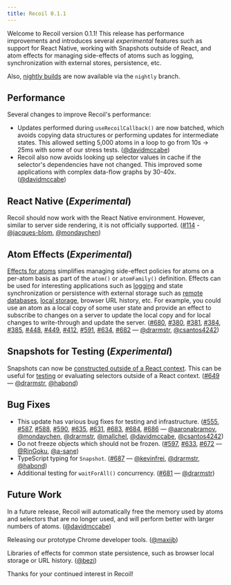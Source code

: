 ```yaml
---
title: Recoil 0.1.1
---
```


Welcome to Recoil version 0.1.1!  This release has performance improvements and introduces several *experimental* features such as support for React Native, working with Snapshots outside of React, and atom effects for managing side-effects of atoms such as logging, synchronization with external stores, persistence, etc.

<!--truncate-->

Also, [nightly builds](/docs/introduction/installation#nightly-builds) are now available via the `nightly` branch.

## Performance

Several changes to improve Recoil's performance:
* Updates performed during `useRecoilCallback()` are now batched, which avoids copying data structures or performing updates for intermediate states.  This allowed setting 5,000 atoms in a loop to go from 10s -> 25ms with some of our stress tests. ([@davidmccabe](https://github.com/davidmccabe))
* Recoil also now avoids looking up selector values in cache if the selector's dependencies have not changed.  This improved some applications with complex data-flow graphs by 30-40x. ([@davidmccabe](https://github.com/davidmccabe))

## React Native (*Experimental*)

Recoil should now work with the React Native environment.  However, similar to server side rendering, it is not officially supported. ([#114](https://github.com/facebookexperimental/Recoil/pull/114) - [@jacques-blom](https://github.com/jacques-blom), [@mondaychen](https://github.com/mondaychen))

## Atom Effects (*Experimental*)

[Effects for atoms](/docs/guides/atom-effects) simplifies managing side-effect policies for atoms on a per-atom basis as part of the `atom()` or `atomFamily()` definition.  Effects can be used for interesting applications such as [logging](/docs/guides/atom-effects#logging-example) and state synchronization or persistence with external storage such as [remote databases](/docs/guides/atom-effects#state-synchronization-example), [local storage](/docs/guides/atom-effects#local-storage-persistence), browser URL history, etc.  For example, you could use an atom as a local copy of some user state and provide an effect to subscribe to changes on a server to update the local copy and for local changes to write-through and update the server. ([#680](https://github.com/facebookexperimental/Recoil/pull/680), [#380](https://github.com/facebookexperimental/Recoil/pull/380), [#381](https://github.com/facebookexperimental/Recoil/pull/381), [#384](https://github.com/facebookexperimental/Recoil/pull/384), [#385](https://github.com/facebookexperimental/Recoil/pull/385), [#448](https://github.com/facebookexperimental/Recoil/pull/448), [#449](https://github.com/facebookexperimental/Recoil/pull/449), [#412](https://github.com/facebookexperimental/Recoil/pull/412), [#591](https://github.com/facebookexperimental/Recoil/pull/591), [#634](https://github.com/facebookexperimental/Recoil/pull/634), [#682](https://github.com/facebookexperimental/Recoil/pull/682) &#8212; [@drarmstr](https://github.com/drarmstr), [@csantos4242](https://github.com/csantos4242))

## Snapshots for Testing (*Experimental*)

Snapshots can now be [constructed outside of a React context](/docs/api-reference/core/Snapshot#building-a-snapshot).  This can be useful for [testing](/docs/guides/testing) or evaluating selectors outside of a React context. ([#649](https://github.com/facebookexperimental/Recoil/pull/649) &#8212; [@drarmstr](https://github.com/drarmstr), [@habond](https://github.com/habond))

## Bug Fixes

* This update has various bug fixes for testing and infrastructure. ([#555](https://github.com/facebookexperimental/Recoil/pull/555), [#587](https://github.com/facebookexperimental/Recoil/pull/587), [#588](https://github.com/facebookexperimental/Recoil/pull/588), [#590](https://github.com/facebookexperimental/Recoil/pull/590), [#635](https://github.com/facebookexperimental/Recoil/pull/635), [#631](https://github.com/facebookexperimental/Recoil/pull/631), [#683](https://github.com/facebookexperimental/Recoil/pull/683), [#684](https://github.com/facebookexperimental/Recoil/pull/684), [#686](https://github.com/facebookexperimental/Recoil/pull/686) &#8212; [@aaronabramov](https://github.com/aaronabramov), [@mondaychen](https://github.com/mondaychen), [@drarmstr](https://github.com/drarmstr), [@mallchel](https://github.com/mallchel), [@davidmccabe](https://github.com/davidmccabe), [@csantos4242](https://github.com/csantos4242))
* Do not freeze objects which should not be frozen. ([#597](https://github.com/facebookexperimental/Recoil/pull/597), [#633](https://github.com/facebookexperimental/Recoil/pull/633), [#672](https://github.com/facebookexperimental/Recoil/pull/672) &#8212; [@RinGoku](https://github.com/RinGoku), [@a-sane](https://github.com/a-sane))
* TypeScript typing for `Snapshot`. ([#687](https://github.com/facebookexperimental/Recoil/pull/687) &#8212; [@kevinfrei](https://github.com/kevinfrei), [@drarmstr](https://github.com/drarmstr), [@habond](https://github.com/habond))
* Additional testing for `waitForAll()` concurrency. ([#681](https://github.com/facebookexperimental/Recoil/pull/681) &#8212; [@drarmstr](https://github.com/drarmstr))

## Future Work

In a future release, Recoil will automatically free the memory used by atoms and selectors that are no longer used, and will perform better with larger numbers of atoms. ([@davidmccabe](https://github.com/davidmccabe))

Releasing our prototype Chrome developer tools. ([@maxijb](https://github.com/maxijb))

Libraries of effects for common state persistence, such as browser local storage or URL history. ([@bezi](https://github.com/bezi))

Thanks for your continued interest in Recoil!
